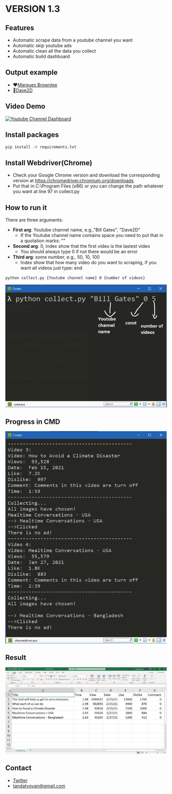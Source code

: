 # VERSION 1.3
## Features
- Automatic scrape data from a youtube channel you want
- Automatic skip youtube ads
- Automatic clean all the data you collect
- Automatic build dashboard
## Output example
- :heart:[Marques Brownlee](http://mkbhd-app.herokuapp.com)
- :blue_heart:[Dave2D](http://dave2d-app.herokuapp.com)
## Video Demo
[![Youtube Channel Dashboard](http://img.youtube.com/vi/dziScYK_M-w/0.jpg)](https://youtu.be/JZj2p5w9ryY "Youtube Channel Dashboard Automation | Selenium🤝🏼Dash")
## Install packages
```
pip install -r requirements.txt
```
## Install Webdriver(Chrome)
- Check your Google Chrome version and download the corresponding version at https://chromedriver.chromium.org/downloads
- Put that in C:\Program Files (x86) or you can change the path whatever you want at line 97 in collect.py

## How to run it
There are three arguments:

- **First arg**: Youtube channel name, e.g.,"Bill Gates", "Dave2D"
    - If the Youtube channel name contains space you need to put that in a quotation marks: ""
- **Second arg**: 0, index show that the first video is the lastest video
    - You should always type 0 if not there would be an error
- **Third arg**: some number, e.g., 50, 10, 100
    - Index show that how many video do you want to scraping, if you want all videos just type: end

```
python collect.py {Youtube channel name} 0 {number of videos} 
```

![Alt text](./images/howtouse.png?raw=true "How to use it in cmd")

## Progress in CMD
![Alt text](./images/progress.png?raw=true "Progress")

## Result
![Alt text](./images/results.png?raw=true "Result")

## Contact
- [Twitter](https://twitter.com/prohozo)
- <tandatvovan@gmail.com>
